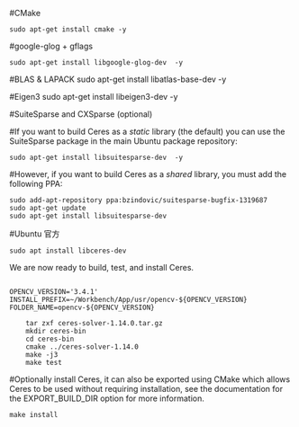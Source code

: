 #CMake

	sudo apt-get install cmake -y

#google-glog + gflags

	sudo apt-get install libgoogle-glog-dev  -y

#BLAS & LAPACK
	sudo apt-get install libatlas-base-dev  -y

#Eigen3
	sudo apt-get install libeigen3-dev  -y

#SuiteSparse and CXSparse (optional)

#If you want to build Ceres as a *static* library (the default)  you can use the SuiteSparse package in the main Ubuntu package repository:

	sudo apt-get install libsuitesparse-dev  -y

#However, if you want to build Ceres as a *shared* library, you must add the following PPA:

	sudo add-apt-repository ppa:bzindovic/suitesparse-bugfix-1319687
	sudo apt-get update
	sudo apt-get install libsuitesparse-dev

#Ubuntu 官方
	
	sudo apt install libceres-dev
	
We are now ready to build, test, and install Ceres.

```sh?linenums	

OPENCV_VERSION='3.4.1'
INSTALL_PREFIX=~/Workbench/App/usr/opencv-${OPENCV_VERSION}
FOLDER_NAME=opencv-${OPENCV_VERSION}

	tar zxf ceres-solver-1.14.0.tar.gz
	mkdir ceres-bin
	cd ceres-bin
	cmake ../ceres-solver-1.14.0
	make -j3
	make test
```

#Optionally install Ceres, it can also be exported using CMake which allows Ceres to be used without requiring installation, see the documentation for the EXPORT_BUILD_DIR option for more information.

	make install